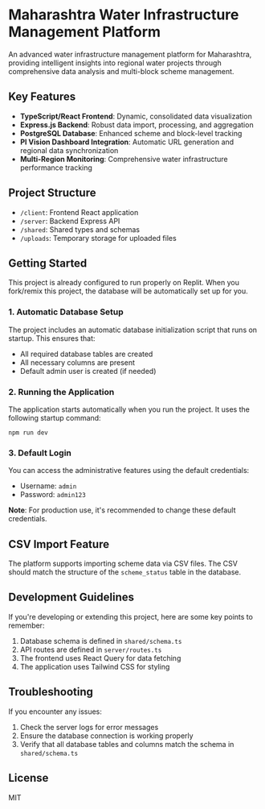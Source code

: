 # Maharashtra Water Infrastructure Management Platform

An advanced water infrastructure management platform for Maharashtra, providing intelligent insights into regional water projects through comprehensive data analysis and multi-block scheme management.

## Key Features

- **TypeScript/React Frontend**: Dynamic, consolidated data visualization
- **Express.js Backend**: Robust data import, processing, and aggregation
- **PostgreSQL Database**: Enhanced scheme and block-level tracking
- **PI Vision Dashboard Integration**: Automatic URL generation and regional data synchronization
- **Multi-Region Monitoring**: Comprehensive water infrastructure performance tracking

## Project Structure

- `/client`: Frontend React application
- `/server`: Backend Express API
- `/shared`: Shared types and schemas
- `/uploads`: Temporary storage for uploaded files

## Getting Started

This project is already configured to run properly on Replit. When you fork/remix this project, the database will be automatically set up for you.

### 1. Automatic Database Setup

The project includes an automatic database initialization script that runs on startup. This ensures that:
- All required database tables are created
- All necessary columns are present
- Default admin user is created (if needed)

### 2. Running the Application

The application starts automatically when you run the project. It uses the following startup command:

```
npm run dev
```

### 3. Default Login

You can access the administrative features using the default credentials:
- Username: `admin`
- Password: `admin123`

**Note**: For production use, it's recommended to change these default credentials.

## CSV Import Feature

The platform supports importing scheme data via CSV files. The CSV should match the structure of the `scheme_status` table in the database.

## Development Guidelines

If you're developing or extending this project, here are some key points to remember:

1. Database schema is defined in `shared/schema.ts`
2. API routes are defined in `server/routes.ts`
3. The frontend uses React Query for data fetching
4. The application uses Tailwind CSS for styling

## Troubleshooting

If you encounter any issues:

1. Check the server logs for error messages
2. Ensure the database connection is working properly
3. Verify that all database tables and columns match the schema in `shared/schema.ts`

## License

MIT